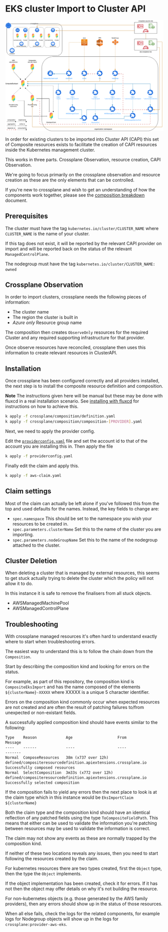 # EKS cluster Import to Cluster API

![Crossplane to ClusterAPI relationships](./docs/images/crossplane-capi-relationships.png)

In order for existing clusters to be imported into Cluster API (CAPI) this set
of Composite resources exists to facilitate the creation of CAPI resources
inside the Kubernetes management cluster.

This works in three parts. Crossplane Observation, resource creation, CAPI
Observation.

We're going to focus primarily on the crossplane observation and resource
creation as these are the only elements that can be controlled.

If you're new to crossplane and wish to get an understanding of how the
components work together, please see the [composition breakdown](./docs/composition-breakdown.md)
document.

## Prerequisites

The cluster must have the tag `kubernetes.io/cluster/CLUSTER_NAME` where
`CLUSTER_NAME` is the name of your cluster.

If this tag does not exist, it will be reported by the relevant CAPI provider
on import and will be reported back on the status of the relevant 
`ManagedControlPlane`.

The nodegroup must have the tag `kubernetes.io/cluster/CLUSTER_NAME: owned`

## Crossplane Observation

In order to import clusters, crossplane needs the following pieces of 
information:

- The cluster name
- The region the cluster is built in
- *Azure only* Resource group name

The composition then creates `ObserveOnly` resources for the required Cluster
and any required supporting infrastructure for that provider.

Once observe resources have reconciled, crossplane then uses this information
to create relevant resources in ClusterAPI.

## Installation

Once crossplane has been configured correctly and all providers installed, the
next step is to  install the composite resource definition and composition.

**Note** The instructions given here will be manual but these may be done with
fluxcd in a real installation scenario. See [installing with fluxcd](./docs/installing-with-fluxcd.md)
for instructions on how to achieve this.

```bash
k apply -f crossplane/composition/definition.yaml
k apply -f crossplane/composition/composition-[PROVIDER].yaml
```

Next, we need to apply the provider config.

Edit the [`providerconfig.yaml`](./providerconfig.yaml) file and set the account
id to that of the account you are installing this in. Then apply the file

```bash
k apply -f providerconfig.yaml
```

Finally edit the claim and apply this.

```bash
k apply -f aws-claim.yaml
```

## Claim settings

Most of the claim can actually be left alone if you've followed this from the
top and used defaults for the names. Instead, the key fields to change are:

- `spec.namespace` This should be set to the namespace you wish your resources
  to be created in.
- `spec.parameters.clusterName` Set this to the name of the cluster you are
  importing.
- `spec.parameters.nodeGroupName` Set this to the name of the nodegroup attached
  to the cluster.

## Cluster Deletion

When deleting a cluster that is managed by external resources, this seems to get
stuck actually trying to delete the cluster which the policy will not allow it
to do.

In this instance it is safe to remove the finalisers from all stuck objects.

- AWSManagedMachinePool
- AWSManagedControlPlane

## Troubleshooting

With crossplane managed resources it's often hard to understand exactly where
to start when troubleshooting errors.

The easiest way to understand this is to follow the chain down from the
`Composition`.

Start by describing the composition kind and looking for errors on the status.

For example, as part of this repository, the composition kind is
`CompositeEksImport` and has the name composed of the elements `${clusterName}-XXXXX`
where XXXXX is a unique 5 character identifier.

Errors on the composition kind commonly occur when expected resources are not
created and are often the result of patching failures to/from unexpected or
non-existant fields.

A successfully applied composition kind should have events similar to the
following:

```nohighlight
Type    Reason             Age                    From                                                             Message
----    ------             ----                   ----                                                             -------
Normal  ComposeResources   38m (x737 over 12h)    defined/compositeresourcedefinition.apiextensions.crossplane.io  Successfully composed resources
Normal  SelectComposition  3m33s (x772 over 12h)  defined/compositeresourcedefinition.apiextensions.crossplane.io  Successfully selected composition
```

If the composition fails to yield any errors then the next place to look is at
the claim type which in this instance would be `EksImportClaim ${clusterName}`

Both the claim type and the composition kind should have an identical reflection
of any patched fields using the type `ToCompositeFieldPath`. This means that
either can be used to validate the information you're patching between resources
may be used to validate the information is correct.

The claim may not show any events as these are normally trapped by the
composition kind.

If neither of these two locations reveals any issues, then you need to start
following the resources created by the claim.

For kubernetes resources there are two types created, first the `Object` type,
then the type the `Object` implements.

If the object implementation has been created, check it for errors. If it has not
then the object may offer details on why it's not building the resource.

For non-kubernetes objects (e.g. those generated by the AWS family providers),
then any errors should show up in the status of those resources.

When all else fails, check the logs for the related components, for example
logs for Nodegroup objects will show up in the logs for
`crossplane:provider-aws-eks`.
